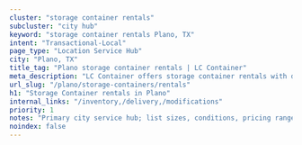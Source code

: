 ```yaml
---
cluster: "storage container rentals"
subcluster: "city hub"
keyword: "storage container rentals Plano, TX"
intent: "Transactional-Local"
page_type: "Location Service Hub"
city: "Plano, TX"
title_tag: "Plano storage container rentals | LC Container"
meta_description: "LC Container offers storage container rentals with delivery in Plano, TX. Local. Fast quotes. Since 2003."
url_slug: "/plano/storage-containers/rentals"
h1: "Storage Container rentals in Plano"
internal_links: "/inventory,/delivery,/modifications"
priority: 1
notes: "Primary city service hub; list sizes, conditions, pricing ranges, photos, testimonials."
noindex: false
---
```


<!-- TODO: Add unique city/inventory copy, images, and internal links here. -->
